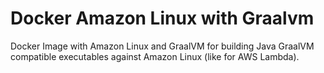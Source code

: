 # Docker Amazon Linux with Graalvm

Docker Image with Amazon Linux and GraalVM for building Java GraalVM compatible executables against Amazon Linux (like for AWS Lambda).

